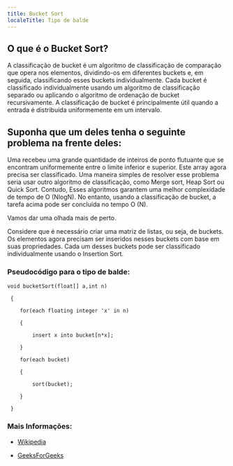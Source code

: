```yaml
---
title: Bucket Sort
localeTitle: Tipo de balde
---
```

## O que é o Bucket Sort?

A classificação de bucket é um algoritmo de classificação de comparação que opera nos elementos, dividindo-os em diferentes buckets e, em seguida, classificando esses buckets individualmente. Cada bucket é classificado individualmente usando um algoritmo de classificação separado ou aplicando o algoritmo de ordenação de bucket recursivamente. A classificação de bucket é principalmente útil quando a entrada é distribuída uniformemente em um intervalo.

## Suponha que um deles tenha o seguinte problema na frente deles:

Uma recebeu uma grande quantidade de inteiros de ponto flutuante que se encontram uniformemente entre o limite inferior e superior. Este array agora precisa ser classificado. Uma maneira simples de resolver esse problema seria usar outro algoritmo de classificação, como Merge sort, Heap Sort ou Quick Sort. Contudo, Esses algoritmos garantem uma melhor complexidade de tempo de O (NlogN). No entanto, usando a classificação de bucket, a tarefa acima pode ser concluída no tempo O (N).

Vamos dar uma olhada mais de perto.

Considere que é necessário criar uma matriz de listas, ou seja, de buckets. Os elementos agora precisam ser inseridos nesses buckets com base em suas propriedades. Cada um desses buckets pode ser classificado individualmente usando o Insertion Sort.

### Pseudocódigo para o tipo de balde:
```
void bucketSort(float[] a,int n) 
 
 { 
 
    for(each floating integer 'x' in n) 
 
    { 
 
        insert x into bucket[n*x]; 
 
    } 
 
    for(each bucket) 
 
    { 
 
        sort(bucket); 
 
    } 
 
 } 
```

### Mais Informações:

*   [Wikipedia](https://en.wikipedia.org/wiki/Bucket_sort)
    
*   [GeeksForGeeks](http://www.geeksforgeeks.org/bucket-sort-2/)